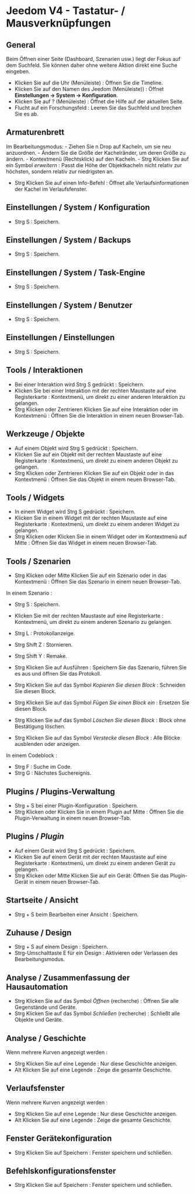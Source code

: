 # Jeedom V4 - Tastatur- / Mausverknüpfungen

## General

Beim Öffnen einer Seite (Dashboard, Szenarien usw.) liegt der Fokus auf dem Suchfeld. Sie können daher ohne weitere Aktion direkt eine Suche eingeben.

- Klicken Sie auf die Uhr (Menüleiste) : Öffnen Sie die Timeline.
- Klicken Sie auf den Namen des Jeedom (Menüleiste))  : Öffnet **Einstellungen → System → Konfiguration**.
- Klicken Sie auf ?  (Menüleiste)  : Öffnet die Hilfe auf der aktuellen Seite.
- Flucht auf ein Forschungsfeld : Leeren Sie das Suchfeld und brechen Sie es ab.

## Armaturenbrett
Im Bearbeitungsmodus:
	- Ziehen Sie n Drop auf Kacheln, um sie neu anzuordnen.
	- Ändern Sie die Größe der Kachelränder, um deren Größe zu ändern.
	- Kontextmenü (Rechtsklick) auf den Kacheln.
	- Strg Klicken Sie auf ein Symbol *erweitern* : Passt die Höhe der Objektkacheln nicht relativ zur höchsten, sondern relativ zur niedrigsten an.

- Strg Klicken Sie auf einen Info-Befehl : Öffnet alle Verlaufsinformationen der Kachel im Verlaufsfenster.

## Einstellungen / System / Konfiguration
- Strg S : Speichern.

## Einstellungen / System / Backups
- Strg S : Speichern.

## Einstellungen / System / Task-Engine
- Strg S : Speichern.

## Einstellungen / System / Benutzer
- Strg S : Speichern.

## Einstellungen / Einstellungen
- Strg S : Speichern.

## Tools / Interaktionen
- Bei einer Interaktion wird Strg S gedrückt : Speichern.
- Klicken Sie bei einer Interaktion mit der rechten Maustaste auf eine Registerkarte : Kontextmenü, um direkt zu einer anderen Interaktion zu gelangen.
- Strg Klicken oder Zentrieren Klicken Sie auf eine Interaktion oder im Kontextmenü : Öffnen Sie die Interaktion in einem neuen Browser-Tab.

## Werkzeuge / Objekte
- Auf einem Objekt wird Strg S gedrückt : Speichern.
- Klicken Sie auf ein Objekt mit der rechten Maustaste auf eine Registerkarte : Kontextmenü, um direkt zu einem anderen Objekt zu gelangen.
- Strg Klicken oder Zentrieren Klicken Sie auf ein Objekt oder in das Kontextmenü : Öffnen Sie das Objekt in einem neuen Browser-Tab.

## Tools / Widgets
- In einem Widget wird Strg S gedrückt : Speichern.
- Klicken Sie in einem Widget mit der rechten Maustaste auf eine Registerkarte : Kontextmenü, um direkt zu einem anderen Widget zu gelangen.
- Strg Klicken oder Klicken Sie in einem Widget oder im Kontextmenü auf Mitte : Öffnen Sie das Widget in einem neuen Browser-Tab.

## Tools / Szenarien
- Strg Klicken oder Mitte Klicken Sie auf ein Szenario oder in das Kontextmenü : Öffnen Sie das Szenario in einem neuen Browser-Tab.

In einem Szenario :
- Strg S : Speichern.
- Klicken Sie mit der rechten Maustaste auf eine Registerkarte : Kontextmenü, um direkt zu einem anderen Szenario zu gelangen.
- Strg L : Protokollanzeige.
- Strg Shift Z : Stornieren.
- Strg Shift Y : Remake.

- Strg Klicken Sie auf Ausführen : Speichern Sie das Szenario, führen Sie es aus und öffnen Sie das Protokoll.
- Strg Klicken Sie auf das Symbol *Kopieren Sie diesen Block* : Schneiden Sie diesen Block.
- Strg Klicken Sie auf das Symbol *Fügen Sie einen Block ein* : Ersetzen Sie diesen Block.
- Strg Klicken Sie auf das Symbol *Löschen Sie diesen Block* : Block ohne Bestätigung löschen.
- Strg Klicken Sie auf das Symbol *Verstecke diesen Block* : Alle Blöcke ausblenden oder anzeigen.

In einem Codeblock :
- Strg F : Suche im Code.
- Strg G : Nächstes Suchereignis.

## Plugins / Plugins-Verwaltung
- Strg + S bei einer Plugin-Konfiguration : Speichern.
- Strg Klicken oder Klicken Sie in einem Plugin auf Mitte : Öffnen Sie die Plugin-Verwaltung in einem neuen Browser-Tab.

## Plugins / *Plugin*
- Auf einem Gerät wird Strg S gedrückt  : Speichern.
- Klicken Sie auf einem Gerät mit der rechten Maustaste auf eine Registerkarte : Kontextmenü, um direkt zu einem anderen Gerät zu gelangen.
- Strg Klicken oder Mitte Klicken Sie auf ein Gerät: Öffnen Sie das Plugin-Gerät in einem neuen Browser-Tab.

## Startseite / Ansicht
- Strg + S beim Bearbeiten einer Ansicht : Speichern.

## Zuhause / Design
- Strg + S auf einem Design : Speichern.
- Strg-Umschalttaste E für ein Design : Aktivieren oder Verlassen des Bearbeitungsmodus.

## Analyse / Zusammenfassung der Hausautomation
- Strg Klicken Sie auf das Symbol *Öffnen* (recherche) : Öffnen Sie alle Gegenstände und Geräte.
- Strg Klicken Sie auf das Symbol *Schließen* (recherche) : Schließt alle Objekte und Geräte.

## Analyse / Geschichte
Wenn mehrere Kurven angezeigt werden :
- Strg Klicken Sie auf eine Legende : Nur diese Geschichte anzeigen.
- Alt Klicken Sie auf eine Legende : Zeige die gesamte Geschichte.

## Verlaufsfenster
Wenn mehrere Kurven angezeigt werden :
- Strg Klicken Sie auf eine Legende : Nur diese Geschichte anzeigen.
- Alt Klicken Sie auf eine Legende : Zeige die gesamte Geschichte.

## Fenster Gerätekonfiguration
- Strg Klicken Sie auf Speichern : Fenster speichern und schließen.

## Befehlskonfigurationsfenster
- Strg Klicken Sie auf Speichern : Fenster speichern und schließen.
